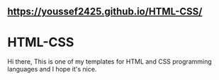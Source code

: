 ## https://youssef2425.github.io/HTML-CSS/
# HTML-CSS
Hi there, This is one of my templates for HTML and CSS programming languages and I hope it's nice.


